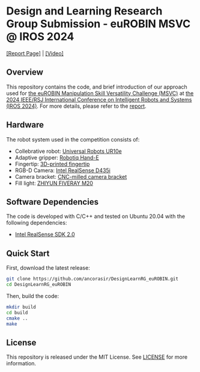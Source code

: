 # Design and Learning Research Group Submission - euROBIN MSVC @ IROS 2024

[[Report Page]](https://msvc-dlrg.github.io) | [[Video]]()

## Overview

This repository contains the code, and brief introduction of our approach used for [the euROBIN Manipulation Skill Versatility Challenge (MSVC)](https://sites.google.com/view/eurobin-msvc/) at [the 2024 IEEE/RSJ International Conference on Intelligent Robots and Systems (IROS 2024)](https://iros2024-abudhabi.org/). For more details, please refer to the [report](https://msvc-dlrg.github.io).

## Hardware

The robot system used in the competition consists of:

- Collebrative robot: [Universal Robots UR10e](https://www.universal-robots.com/products/ur10e/)
- Adaptive gripper: [Robotiq Hand-E](https://robotiq.com/products/adaptive-grippers#Hand-E)
- Fingertip: [3D-printed fingertip](src/meshes/fingertip.STEP)
- RGB-D Camera: [Intel RealSense D435i](https://www.intelrealsense.com/depth-camera-d435i/)
- Camera bracket: [CNC-milled camera bracket](src/meshes/camera_bracket.STEP)
- Fill light: [ZHIYUN FIVERAY M20](https://www.zhiyun-tech.com/fiveray-m20/en)

## Software Dependencies

The code is developed with C/C++ and tested on Ubuntu 20.04 with the following dependencies:

- [Intel RealSense SDK 2.0](https://www.intelrealsense.com/sdk-2/)

## Quick Start

First, download the latest release:

```bash
git clone https://github.com/ancorasir/DesignLearnRG_euROBIN.git
cd DesignLearnRG_euROBIN
```

Then, build the code:

```bash
mkdir build
cd build
cmake ..
make
```

## License

This repository is released under the MIT License. See [LICENSE](LICENSE) for more information.